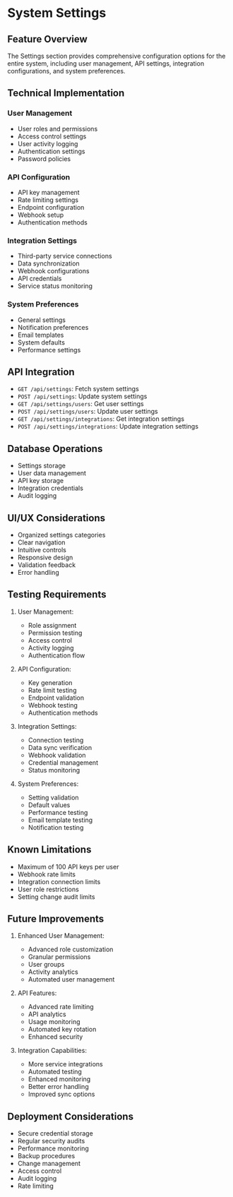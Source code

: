 # System Settings

## Feature Overview
The Settings section provides comprehensive configuration options for the entire system, including user management, API settings, integration configurations, and system preferences.

## Technical Implementation

### User Management
- User roles and permissions
- Access control settings
- User activity logging
- Authentication settings
- Password policies

### API Configuration
- API key management
- Rate limiting settings
- Endpoint configuration
- Webhook setup
- Authentication methods

### Integration Settings
- Third-party service connections
- Data synchronization
- Webhook configurations
- API credentials
- Service status monitoring

### System Preferences
- General settings
- Notification preferences
- Email templates
- System defaults
- Performance settings

## API Integration
- `GET /api/settings`: Fetch system settings
- `POST /api/settings`: Update system settings
- `GET /api/settings/users`: Get user settings
- `POST /api/settings/users`: Update user settings
- `GET /api/settings/integrations`: Get integration settings
- `POST /api/settings/integrations`: Update integration settings

## Database Operations
- Settings storage
- User data management
- API key storage
- Integration credentials
- Audit logging

## UI/UX Considerations
- Organized settings categories
- Clear navigation
- Intuitive controls
- Responsive design
- Validation feedback
- Error handling

## Testing Requirements
1. User Management:
   - Role assignment
   - Permission testing
   - Access control
   - Activity logging
   - Authentication flow

2. API Configuration:
   - Key generation
   - Rate limit testing
   - Endpoint validation
   - Webhook testing
   - Authentication methods

3. Integration Settings:
   - Connection testing
   - Data sync verification
   - Webhook validation
   - Credential management
   - Status monitoring

4. System Preferences:
   - Setting validation
   - Default values
   - Performance testing
   - Email template testing
   - Notification testing

## Known Limitations
- Maximum of 100 API keys per user
- Webhook rate limits
- Integration connection limits
- User role restrictions
- Setting change audit limits

## Future Improvements
1. Enhanced User Management:
   - Advanced role customization
   - Granular permissions
   - User groups
   - Activity analytics
   - Automated user management

2. API Features:
   - Advanced rate limiting
   - API analytics
   - Usage monitoring
   - Automated key rotation
   - Enhanced security

3. Integration Capabilities:
   - More service integrations
   - Automated testing
   - Enhanced monitoring
   - Better error handling
   - Improved sync options

## Deployment Considerations
- Secure credential storage
- Regular security audits
- Performance monitoring
- Backup procedures
- Change management
- Access control
- Audit logging
- Rate limiting 